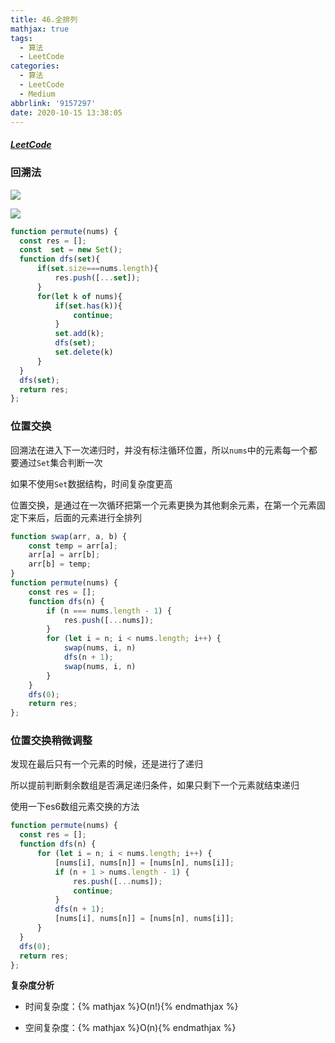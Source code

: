 ```yaml
---
title: 46.全排列
mathjax: true
tags:
  - 算法
  - LeetCode
categories:
  - 算法
  - LeetCode
  - Medium
abbrlink: '9157297'
date: 2020-10-15 13:38:05
---
```


##### [LeetCode](https://leetcode-cn.com/problems/permutations/)

### 回溯法

![](0001.png)

![](0002.png)

```javascript
function permute(nums) {
  const res = [];
  const  set = new Set();
  function dfs(set){
      if(set.size===nums.length){
          res.push([...set]);
      }
      for(let k of nums){
          if(set.has(k)){
              continue;
          }
          set.add(k);
          dfs(set);
          set.delete(k)
      }
  }
  dfs(set);
  return res;
};
```

### 位置交换

回溯法在进入下一次递归时，并没有标注循环位置，所以`nums`中的元素每一个都要通过`Set`集合判断一次

如果不使用`Set`数据结构，时间复杂度更高

位置交换，是通过在一次循环把第一个元素更换为其他剩余元素，在第一个元素固定下来后，后面的元素进行全排列

```javascript
function swap(arr, a, b) {
    const temp = arr[a];
    arr[a] = arr[b];
    arr[b] = temp;
}
function permute(nums) {
    const res = [];
    function dfs(n) {
        if (n === nums.length - 1) {
            res.push([...nums]);
        }
        for (let i = n; i < nums.length; i++) {
            swap(nums, i, n)
            dfs(n + 1);
            swap(nums, i, n)
        }
    }
    dfs(0);
    return res;
};
```
### 位置交换稍微调整

发现在最后只有一个元素的时候，还是进行了递归

所以提前判断剩余数组是否满足递归条件，如果只剩下一个元素就结束递归

使用一下es6数组元素交换的方法

```javascript
function permute(nums) {
  const res = [];
  function dfs(n) {
      for (let i = n; i < nums.length; i++) {
          [nums[i], nums[n]] = [nums[n], nums[i]];
          if (n + 1 > nums.length - 1) {
              res.push([...nums]);
              continue;
          }
          dfs(n + 1);
          [nums[i], nums[n]] = [nums[n], nums[i]];
      }
  }
  dfs(0);
  return res;
};
```


**复杂度分析**

+ 时间复杂度：{% mathjax %}O(n!){% endmathjax %}

+ 空间复杂度：{% mathjax %}O(n){% endmathjax %}